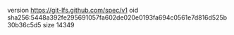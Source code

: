 version https://git-lfs.github.com/spec/v1
oid sha256:5448a392fe295691057fa602de020e0193fa694c0561e7d816d525b30b36c5d5
size 14349

